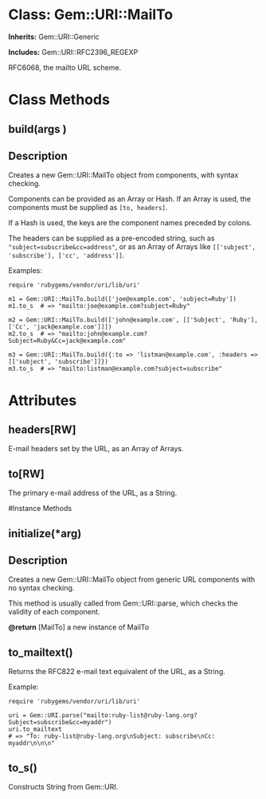 # Class: Gem::URI::MailTo
**Inherits:** Gem::URI::Generic
    
**Includes:** Gem::URI::RFC2396_REGEXP
  

RFC6068, the mailto URL scheme.


# Class Methods
## build(args ) [](#method-c-build)
## Description

Creates a new Gem::URI::MailTo object from components, with syntax checking.

Components can be provided as an Array or Hash. If an Array is used, the
components must be supplied as `[to, headers]`.

If a Hash is used, the keys are the component names preceded by colons.

The headers can be supplied as a pre-encoded string, such as
`"subject=subscribe&cc=address"`, or as an Array of Arrays like `[['subject',
'subscribe'], ['cc', 'address']]`.

Examples:

    require 'rubygems/vendor/uri/lib/uri'

    m1 = Gem::URI::MailTo.build(['joe@example.com', 'subject=Ruby'])
    m1.to_s  # => "mailto:joe@example.com?subject=Ruby"

    m2 = Gem::URI::MailTo.build(['john@example.com', [['Subject', 'Ruby'], ['Cc', 'jack@example.com']]])
    m2.to_s  # => "mailto:john@example.com?Subject=Ruby&Cc=jack@example.com"

    m3 = Gem::URI::MailTo.build({:to => 'listman@example.com', :headers => [['subject', 'subscribe']]})
    m3.to_s  # => "mailto:listman@example.com?subject=subscribe"
# Attributes
## headers[RW] [](#attribute-i-headers)
E-mail headers set by the URL, as an Array of Arrays.

## to[RW] [](#attribute-i-to)
The primary e-mail address of the URL, as a String.


#Instance Methods
## initialize(*arg) [](#method-i-initialize)
## Description

Creates a new Gem::URI::MailTo object from generic URL components with no
syntax checking.

This method is usually called from Gem::URI::parse, which checks the validity
of each component.

**@return** [MailTo] a new instance of MailTo

## to_mailtext() [](#method-i-to_mailtext)
Returns the RFC822 e-mail text equivalent of the URL, as a String.

Example:

    require 'rubygems/vendor/uri/lib/uri'

    uri = Gem::URI.parse("mailto:ruby-list@ruby-lang.org?Subject=subscribe&cc=myaddr")
    uri.to_mailtext
    # => "To: ruby-list@ruby-lang.org\nSubject: subscribe\nCc: myaddr\n\n\n"

## to_s() [](#method-i-to_s)
Constructs String from Gem::URI.

